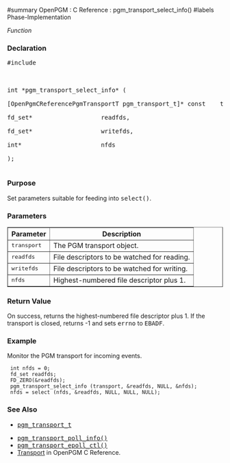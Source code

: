 ﻿#summary OpenPGM : C Reference : pgm\_transport\_select\_info()
#labels Phase-Implementation

_Function_
### Declaration ###
<pre>
#include <pgm/pgm.h><br>
<br>
int *pgm_transport_select_info* (<br>
[OpenPgmCReferencePgmTransportT pgm_transport_t]* const    transport,<br>
fd_set*                   readfds,<br>
fd_set*                   writefds,<br>
int*                      nfds<br>
);<br>
</pre>

### Purpose ###
Set parameters suitable for feeding into <tt>select()</tt>.

### Parameters ###
<table cellpadding='5' border='1' cellspacing='0'>
<tr>
<th>Parameter</th>
<th>Description</th>
</tr>
<tr>
<td><tt>transport</tt></td>
<td>The PGM transport object.</td>
</tr><tr>
<td><tt>readfds</tt></td>
<td>File descriptors to be watched for reading.</td>
</tr><tr>
<td><tt>writefds</tt></td>
<td>File descriptors to be watched for writing.</td>
</tr><tr>
<td><tt>nfds</tt></td>
<td>Highest-numbered file descriptor plus 1.</td>
</tr>
</table>


### Return Value ###
On success, returns the highest-numbered file descriptor plus 1.  If the transport is closed, returns -1 and sets <tt>errno</tt> to <tt>EBADF</tt>.

### Example ###
Monitor the PGM transport for incoming events.

```
 int nfds = 0;
 fd_set readfds;
 FD_ZERO(&readfds);
 pgm_transport_select_info (transport, &readfds, NULL, &nfds);
 nfds = select (nfds, &readfds, NULL, NULL, NULL);
```

### See Also ###
  * <tt><a href='OpenPgmCReferencePgmTransportT.md'>pgm_transport_t</a></tt><br>
<ul><li><tt><a href='OpenPgmCReferencePgmTransportPollInfo.md'>pgm_transport_poll_info()</a></tt><br>
</li><li><tt><a href='OpenPgmCReferencePgmTransportEpollCtl.md'>pgm_transport_epoll_ctl()</a></tt><br>
</li><li><a href='OpenPgmCReferenceTransport.md'>Transport</a> in OpenPGM C Reference.